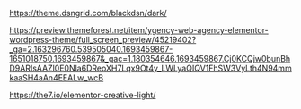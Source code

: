 <!-- This page is for creative web design and personal website inspiration -->


https://theme.dsngrid.com/blackdsn/dark/


https://preview.themeforest.net/item/ygency-web-agency-elementor-wordpress-theme/full_screen_preview/45219402?_ga=2.163296760.539505040.1693459867-1651018750.1693459867&_gac=1.180354646.1693459867.Cj0KCQjw0bunBhD9ARIsAAZl0E0Nla6DReoXH7Lqx9Ot4y_LWLyaQIQV1FhSW3VyLth4N94mmkaaSH4aAn4EEALw_wcB



<!-- the7 used for own website -->
https://the7.io/elementor-creative-light/